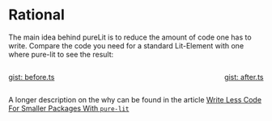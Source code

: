# Rational

The main idea behind pureLit is to reduce the amount of code one has to write. Compare the code you need for a standard Lit-Element with one where pure-lit to see the result:
    
<style>
    .container {
      width: 100%;
      display: flex;
      justify-content: space-between;
    }
    .container>pre {
      flex-grow: 1;
      flex-basis: 0;
      margin-left: 5px !important;
      margin-right: 5px !important;
      line-height: 0.8vw !important;
    }
    .container>pre>code {
      font-size: 0.5vw !important;
    }
</style>
<div class="container">

[gist: before.ts](https://gist.githubusercontent.com/MatthiasKainer/ef075d9c0200964351b1c0a4392b9772/raw/2d4a52259201d2c5c9db68bd8a8e418b7cdbe766/before.ts ':include :type=code')

[gist: after.ts](https://gist.githubusercontent.com/MatthiasKainer/410795b0c437936124002afde32cdd52/raw/702e5e11b7a53942c5ed33a9a3954c53cb6d64f1/after.ts ':include :type=code')

</div>

A longer description on the why can be found in the article [Write Less Code For Smaller Packages With `pure-lit`](https://matthias-kainer.de/blog/posts/write-less-code-with-pure-lit/)
